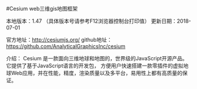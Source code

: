 #Cesium  web三维gis地图框架

本地版本：1.47  （具体版本号请参考F12浏览器控制台打印值）
更新日期：2018-07-01

官方地址：http://cesiumjs.org/
github地址：https://github.com/AnalyticalGraphicsInc/cesium

介绍：
	Cesium 是一款面向三维地球和地图的，世界级的JavaScript开源产品。它提供了基于JavaScript语言的开发包，
	方便用户快速搭建一款零插件的虚拟地球Web应用，并在性能，精度，渲染质量以及多平台，易用性上都有高质量的保证。